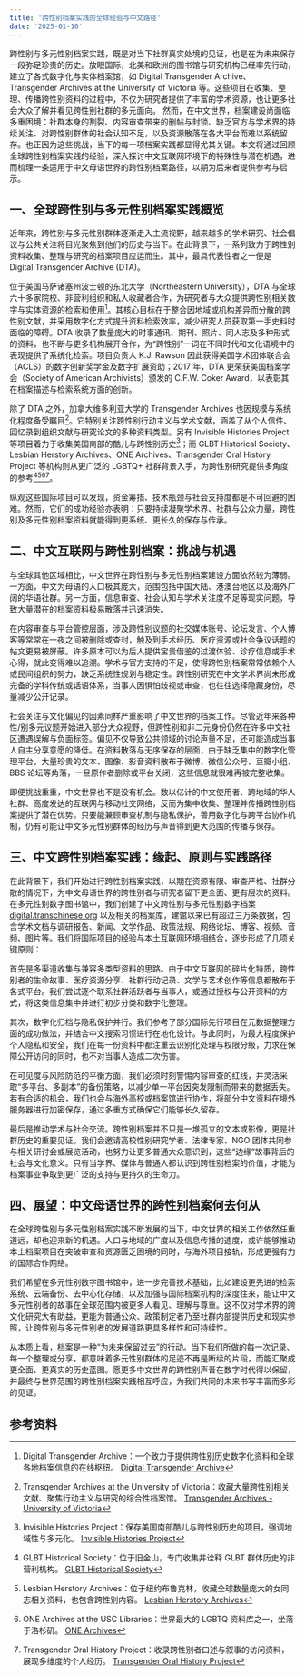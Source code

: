 ```yaml
---
title: '跨性别档案实践的全球经验与中文路径'
date: '2025-01-10'
---
```


跨性别与多元性别档案实践，既是对当下社群真实处境的见证，也是在为未来保存一段弥足珍贵的历史。放眼国际，北美和欧洲的图书馆与研究机构已经率先行动，建立了各式数字化与实体档案馆，如 Digital Transgender Archive、Transgender Archives at the University of Victoria 等。这些项目在收集、整理、传播跨性别资料的过程中，不仅为研究者提供了丰富的学术资源，也让更多社会大众了解并看见跨性别社群的多元面向。
然而，在中文世界，档案建设尚面临多重困境：社群本身的割裂、内容审查带来的删帖与封锁、缺乏官方与学术界的持续关注、对跨性别群体的社会认知不足，以及资源散落在各大平台而难以系统留存。也正因为这些挑战，当下的每一项档案实践都显得尤其关键。本文将通过回顾全球跨性别档案实践的经验，深入探讨中文互联网环境下的特殊性与潜在机遇，进而梳理一条适用于中文母语世界的跨性别档案路径，以期为后来者提供参考与启示。


## 一、全球跨性别与多元性别档案实践概览

近年来，跨性别与多元性别群体逐渐走入主流视野，越来越多的学术研究、社会倡议与公共关注将目光聚焦到他们的历史与当下。在此背景下，一系列致力于跨性别资料收集、整理与研究的档案项目应运而生。其中，最具代表性者之一便是 Digital Transgender Archive (DTA)。  

位于美国马萨诸塞州波士顿的东北大学（Northeastern University），DTA 与全球六十多家院校、非营利组织和私人收藏者合作，为研究者与大众提供跨性别相关数字与实体资源的检索和使用[^1]。其核心目标在于整合因地域或机构差异而分散的跨性别文献，并采用数字化方式提升资料检索效率，减少研究人员获取第一手史料时面临的障碍。DTA 收录了数量庞大的时事通讯、期刊、照片、同人志及多种形式的资料，也不断与更多机构展开合作，为“跨性别”一词在不同时代和文化语境中的表现提供了系统化检索。项目负责人 K.J. Rawson 因此获得美国学术团体联合会（ACLS）的数字创新奖学金及数字扩展资助；2017 年，DTA 更荣获美国档案学会（Society of American Archivists）颁发的 C.F.W. Coker Award，以表彰其在档案描述与检索系统方面的创新。  

除了 DTA 之外，加拿大维多利亚大学的 Transgender Archives 也因规模与系统化程度备受瞩目[^2]。它特别关注跨性别行动主义与学术文献，涵盖了从个人信件、回忆录到组织文献与研究论文的多种资料类型。另有 Invisible Histories Project 等项目着力于收集美国南部的酷儿与跨性别历史[^3]；而 GLBT Historical Society、Lesbian Herstory Archives、ONE Archives、Transgender Oral History Project 等机构则从更广泛的 LGBTQ+ 社群背景入手，为跨性别研究提供多角度的参考[^4][^5][^6][^7]。  

纵观这些国际项目可以发现，资金筹措、技术瓶颈与社会支持度都是不可回避的困难。然而，它们的成功经验亦表明：只要持续凝聚学术界、社群与公众力量，跨性别及多元性别档案资料就能得到更系统、更长久的保存与传承。

## 二、中文互联网与跨性别档案：挑战与机遇

与全球其他区域相比，中文世界在跨性别与多元性别档案建设方面依然较为薄弱。一方面，中文为母语的人口极其庞大，范围包括中国大陆、港澳台地区以及海外广阔的华语社群。另一方面，信息审查、社会认知与学术关注度不足等现实问题，导致大量潜在的档案资料极易散落并迅速消失。  

在内容审查与平台管控层面，涉及跨性别议题的社交媒体账号、论坛发言、个人博客等常常在一夜之间被删除或查封，触及到手术经历、医疗资源或社会争议话题的帖文更易被屏蔽。许多原本可以为后人提供宝贵借鉴的过渡体验、诊疗信息或手术心得，就此变得难以追溯。学术与官方支持的不足，使得跨性别档案常常依赖个人或民间组织的努力，缺乏系统性规划与稳定性。跨性别研究在中文学术界尚未形成完备的学科传统或话语体系，当事人因惧怕歧视或审查，也往往选择隐藏身份，尽量减少公开记录。  

社会关注与文化偏见的因素同样严重影响了中文世界的档案工作。尽管近年来各种性/别多元议题开始进入部分大众视野，但跨性别和非二元身份仍然在许多中文社区遭遇误解与负面标签。偏见不仅导致公共领域的讨论声量不足，还可能造成当事人自主分享意愿的降低。在资料散落与无序保存的层面，由于缺乏集中的数字化管理平台，大量珍贵的文本、图像、影音资料散布于微博、微信公众号、豆瓣小组、BBS 论坛等角落，一旦原作者删除或平台关闭，这些信息就很难再被完整收集。  

即便挑战重重，中文世界也不是没有机会。数以亿计的中文使用者、跨地域的华人社群、高度发达的互联网与移动社交网络，反而为集中收集、整理并传播跨性别档案提供了潜在优势。只要能兼顾审查机制与隐私保护，善用数字化与跨平台协作机制，仍有可能让中文多元性别群体的经历与声音得到更大范围的传播与保存。

## 三、中文跨性别档案实践：缘起、原则与实践路径

在此背景下，我们开始进行跨性别档案实践，以期在资源有限、审查严格、社群分散的情况下，为中文母语世界的跨性别者与研究者留下更全面、更有层次的资料。在多元性别数字图书馆中，我们创建了中文跨性别与多元性别数字档案 [digital.transchinese.org](https://digital.transchinese.org) 以及相关的档案库，建馆以来已有超过三万条数据，包含学术文档与调研报告、新闻、文学作品、政策法规、网络论坛、博客、视频、音频、图片等。我们将国际项目的经验与本土互联网环境相结合，逐步形成了几项关键原则：

首先是多渠道收集与兼容多类型资料的思路。由于中文互联网的碎片化特质，跨性别者的生命故事、医疗资源分享、社群行动记录、文学与艺术创作等信息都散布于各式平台。我们尝试逐个联系社群活跃者与当事人，或通过授权与公开资料的方式，将这类信息集中并进行初步分类和数字化整理。  

其次，数字化归档与隐私保护并行。我们参考了部分国际先行项目在元数据整理方面的成功做法，并结合中文搜索习惯进行在地化设计。与此同时，为最大程度保护个人隐私和安全，我们在每一份资料中都注重去识别化处理与权限分级，力求在保障公开访问的同时，也不对当事人造成二次伤害。  

在可见度与风险防范的平衡方面，我们必须时刻警惕内容审查的红线，并灵活采取“多平台、多副本”的备份策略，以减少单一平台因突发限制而带来的数据丢失。若有合适的机会，我们也会与海外高校或档案馆进行协作，将部分中文资料在境外服务器进行加密保存，通过多重方式确保它们能够长久留存。  

最后是推动学术与社会交流。跨性别档案并不只是一堆孤立的文本或影像，更是社群历史的重要见证。我们会邀请高校性别研究学者、法律专家、NGO 团体共同参与相关研讨会或展览活动，也努力让更多普通大众意识到，这些“边缘”故事背后的社会与文化意义。只有当学界、媒体与普通人都认识到跨性别档案的价值，才能为档案事业争取到更广泛的支持与更持久的生命力。

## 四、展望：中文母语世界的跨性别档案何去何从

在全球跨性别与多元性别档案实践不断发展的当下，中文世界的相关工作依然任重道远，却也迎来新的机遇。人口与地域的广度以及信息传播的速度，或许能够推动本土档案项目在突破审查和资源匮乏困境的同时，与海外项目接轨，形成更强有力的国际合作网络。  

我们希望在多元性别数字图书馆中，进一步完善技术基础，比如建设更先进的检索系统、云端备份、去中心化存储，以及加强与国际档案机构的深度往来，能让中文多元性别者的故事在全球范围内被更多人看见、理解与尊重。这不仅对学术界的跨文化研究大有助益，更能为普通公众、政策制定者乃至社群内部提供历史和现实参照，让跨性别与多元性别者的发展道路更具多样性和可持续性。  

从本质上看，档案是一种“为未来保留过去”的行动。当下我们所做的每一次记录、每一个整理或分享，都意味着多元性别群体的足迹不再是断续的片段，而能汇聚成更全面、更真实的历史蓝图。愿更多中文世界的跨性别声音在数字时代得以保留，并最终与世界范围的跨性别档案实践相互呼应，为我们共同的未来书写丰富而多彩的见证。

## 参考资料

[^1]: Digital Transgender Archive：一个致力于提供跨性别历史数字化资料和全球各地档案信息的在线枢纽。 [Digital Transgender Archive](https://www.digitaltransgenderarchive.net/)  
[^2]: Transgender Archives at the University of Victoria：收藏大量跨性别相关文献、聚焦行动主义与研究的综合性档案馆。 [Transgender Archives - University of Victoria](https://www.uvic.ca/transgenderarchives/index.php)  
[^3]: Invisible Histories Project：保存美国南部酷儿与跨性别历史的项目，强调地域性与多元化。 [Invisible Histories Project](https://www.invisiblehistory.org/)  
[^4]: GLBT Historical Society：位于旧金山，专门收集并诠释 GLBT 群体历史的非营利机构。 [GLBT Historical Society](https://www.glbthistory.org/)  
[^5]: Lesbian Herstory Archives：位于纽约布鲁克林，收藏全球数量庞大的女同志相关资料，也包含跨性别内容。 [Lesbian Herstory Archives](http://www.lesbianherstoryarchives.org/)  
[^6]: ONE Archives at the USC Libraries：世界最大的 LGBTQ 资料库之一，坐落于洛杉矶。 [ONE Archives](https://one.usc.edu/)  
[^7]: Transgender Oral History Project：收录跨性别者口述与叙事的访问资料，展现多维度的个人经历。 [Transgender Oral History Project](http://www.transoralhistory.com/)  
